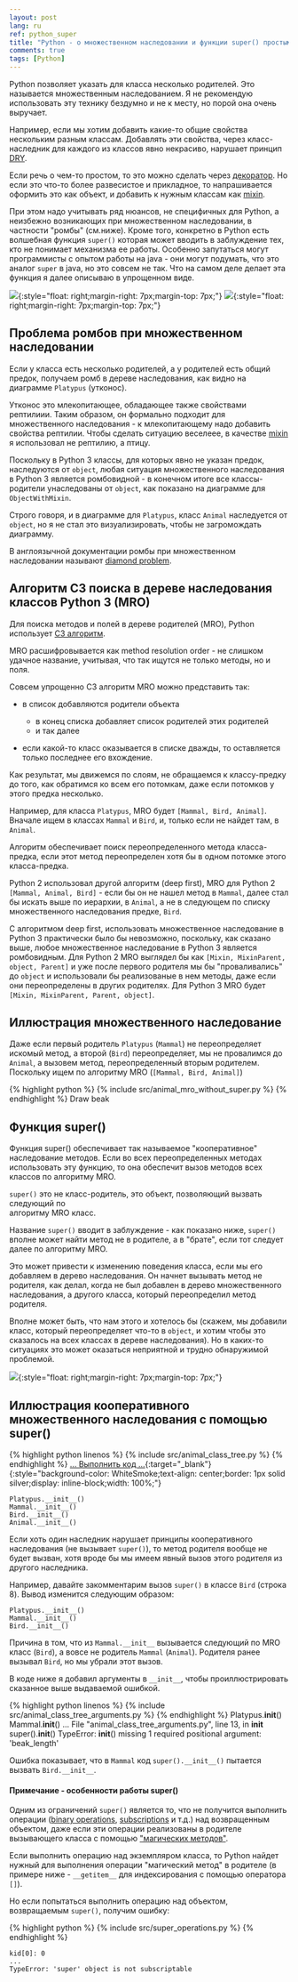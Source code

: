 ```yaml
---
layout: post
lang: ru
ref: python_super
title: "Python - о множественном наследовании и функции super() простыми словами"
comments: true
tags: [Python]
---
```


Python позволяет указать для класса несколько родителей.
Это называется множественным наследованием.
Я не рекомендую использовать эту технику бездумно и не к месту, но порой она очень
выручает.

Например, если мы хотим добавить какие-то общие свойства нескольким разным классам.
Добавлять эти свойства, через класс-наследник для каждого из классов явно некрасиво,
нарушает принцип [DRY](https://ru.wikipedia.org/wiki/Don’t_repeat_yourself).

Если речь о чем-то простом, то это можно сделать через 
[декоратор](https://www.python.org/dev/peps/pep-0318/).
Но если это что-то более развесистое и прикладное, то напрашивается оформить это
как объект, и добавить к нужным классам как [mixin](https://ru.wikipedia.org/wiki/Примесь_(программирование)).

При этом надо учитывать ряд нюансов, не специфичных для Python, а неизбежно возникающих 
при множественном наследовании, в частности "ромбы" (см.ниже).
Кроме того, конкретно в Python есть волшебная функция `super()` которая может вводить
в заблуждение тех, кто не понимает механизма ее работы. Особенно запутаться могут
программисты с опытом работы на java - они могут подумать, что это аналог `super` в java,
но это совсем не так. Что на самом деле делает эта функция я далее описываю в упрощенном виде.


![](/images/diamond_uml.png){:style="float: right;margin-right: 7px;margin-top: 7px;"}
![](/images/object_diamond_uml.png){:style="float: right;margin-right: 7px;margin-top: 7px;"}

## Проблема ромбов при множественном наследовании
Если у класса есть несколько родителей, а у родителей есть общий предок, получаем 
ромб в дереве наследования, как видно на диаграмме `Platypus` (утконос).

Утконос это млекопитающее, обладающее также свойствами рептилиии. 
Таким образом, он формально подходит для множественного наследования - к 
млекопитающему надо добавить свойства рептилии.
Чтобы сделать ситуацию веселеее, в качестве 
[mixin](https://ru.wikipedia.org/wiki/Примесь_(программирование))
я использовал не рептилию, а птицу. 

Поскольку в Python 3 классы, для которых явно не указан предок, наследуются от 
`object`, любая ситуация множественного наследования в Python 3 является 
ромбовидной - в конечном итоге все классы-родители унаследованы от `object`, 
как показано на диаграмме для `ObjectWithMixin`.

Строго говоря, и в диаграмме для `Platypus`, класс `Animal` наследуется от `object`,
но я не стал это визуализировать, чтобы не загромождать диаграмму.

В англоязычной документации ромбы при множественном наследовании называют 
[diamond problem](https://en.wikipedia.org/wiki/Multiple_inheritance#The_diamond_problem).

## Алгоритм C3 поиска в дереве наследования классов Python 3 (MRO)

Для поиска методов и полей в дереве родителей (MRO), Python использует 
[C3 алгоритм](https://ru.wikipedia.org/wiki/C3-линеаризация).

MRO расшифровывается как method resolution order - не слишком удачное название, 
учитывая, что так ищутся не только методы, но и поля.

Совсем упрощенно C3 алгоритм MRO можно представить так:

* в список добавляются родители объекта

  * в конец списка добавляет список родителей этих родителей
  * и так далее
  
* если какой-то класс оказывается в списке дважды, то оставляется только
последнее его вхождение.

Как результат, мы движемся по слоям, не обращаемся к классу-предку до 
того, как обратимся ко всем его потомкам, даже если потомков у этого
предка несколько.

Например, для класса `Platypus`, MRO будет `[Mammal, Bird, Animal]`.
Вначале ищем в классах `Mammal` и `Bird`, и,  только если не найдет 
там, в `Animal`.

Алгоритм обеспечивает поиск переопределенного метода класса-предка, если
этот метод переопределен хотя бы в одном потомке этого класса-предка.  

Python 2 использовал другой алгоритм (deep first), MRO для Python 2
`[Mammal, Animal, Bird]` - если бы он не нашел метод в `Mammal`, далее стал 
бы искать выше по иерархии, в `Animal`, а не в  следующем по списку 
множественного наследования предке, `Bird`. 

С алгоритмом deep first, использовать множественное наследование в Python 3
практически было бы невозможно, поскольку, как сказано выше, любое множественное
наследование в Python 3 является ромбовидным. 
Для Python 2 MRO выглядел бы как `[Mixin, MixinParent, object, Parent]` 
и уже после первого родителя мы бы "проваливались" до `object` и использовали 
бы реализованые в нем методы, даже если они переопределены в других родителях. 
Для Python 3 MRO будет `[Mixin, MixinParent, Parent, object]`.

## Иллюстрация множественного наследование

Даже если первый родитель `Platypus` (`Mammal`) не переопределяет искомый метод, 
а второй (`Bird`) переопределяет, мы не провалимся до `Animal`, а вызовем метод, 
переопределенный вторым родителем.
Поскольку ищем по алгоритму MRO (`[Mammal, Bird, Animal]`)

{% highlight python %}
{% include src/animal_mro_without_super.py %}
{% endhighlight %}
    Draw beak

## Функция super()

Функция super() обеспечивает так называемое "кооперативное" наследование методов.
Если во всех переопределенных методах использовать эту функцию, то она обеспечит 
вызов методов всех классов по алгоритму MRO.

`super()` это не класс-родитель, это объект, позволяющий вызвать следующий по  
алгоритму MRO класс.

Название `super()` вводит в заблуждение - как показано ниже, `super()`
вполне может найти метод не в родителе, а в "брате", если тот следует далее 
по алгоритму MRO.

Это может привести к изменению поведения класса, если мы его добавляем в
дерево наследования. Он начнет вызывать метод не родителя, как делал, когда
не был добавлен в дерево множественного наследования, а другого класса, который
переопределил метод родителя. 

Вполне может быть, что нам этого и
хотелось бы (скажем, мы добавили класс, который переопределяет что-то в `object`,
и хотим чтобы это сказалось на всех классах в дереве наследования).
Но в каких-то ситуациях это может оказаться неприятной и трудно обнаружимой
проблемой.

![](/images/animal_class_tree_uml.png){:style="float: right;margin-right: 7px;margin-top: 7px;"}

## Иллюстрация кооперативного множественного наследования с помощью super()


{% highlight python linenos %}
{% include src/animal_class_tree.py %}
{% endhighlight %}
[... Выполнить код ...](https://trinket.io/python3/87415de54d){:target="_blank"}{:style="background-color: WhiteSmoke;text-align: center;border: 1px solid silver;display: inline-block;width: 100%;"}

    Platypus.__init__()
    Mammal.__init__()
    Bird.__init__()
    Animal.__init__()


Если хоть один наследник нарушает принципы кооперативного наследования (не
вызывает `super()`), то метод родителя вообще не будет вызван, хотя
вроде бы мы имеем явный вызов этого родителя из другого наследника.

Например, давайте закомментарим вызов `super()` в классе `Bird` (строка 8). 
Вывод изменится следующим образом:

    Platypus.__init__()
    Mammal.__init__()
    Bird.__init__()
    
Причина в том, что из `Mammal.__init__` вызывается следующий по MRO класс
(`Bird`), а вовсе не родитель `Mammal` (`Animal`). 
Родителя ранее вызывал `Bird`, но мы убрали этот вызов.

В коде ниже я добавил аргументы в `__init__`, чтобы проиллюстрировать сказанное
выше выдаваемой ошибкой.

{% highlight python linenos %}
{% include src/animal_class_tree_arguments.py %}
{% endhighlight %}
    Platypus.__init__()
    Mammal.__init__()
    ...
    File "animal_class_tree_arguments.py", line 13, in __init__
        super().__init__()
    TypeError: __init__() missing 1 required positional argument: 'beak_length'

Ошибка показывает, что в `Mammal` код `super().__init__()` пытается 
вызвать `Bird.__init__`.

#### Примечание - особенности работы super()

Одним из ограничений `super()` является то, что не получится выполнить операции
([binary operations](https://docs.python.org/3/reference/expressions.html#binary-arithmetic-operations),
[subscriptions](https://docs.python.org/3/reference/expressions.html?highlight=slice#subscriptions)
и т.д.)
над возвращенным объектом, даже если эти операции реализованы в родителе 
вызывающего класса с помощью 
["магических методов"](https://docs.python.org/3/library/operator.html). 

Если выполнить операцию над экземпляром класса, то Python найдет
нужный для выполнения операции "магический метод" в родителе (в примере ниже -
`__getitem__` для индексирования с помощью оператора `[]`).

Но если попытаться выполнить операцию над объектом, возвращаемым `super()`, 
получим ошибку:

{% highlight python %}
{% include src/super_operations.py %}
{% endhighlight %}

    kid[0]: 0
    ...
    TypeError: 'super' object is not subscriptable
    
